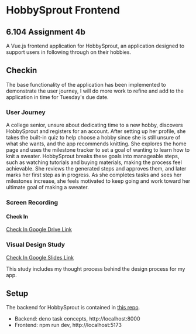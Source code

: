 # HobbySprout Frontend

## 6.104 Assignment 4b

A Vue.js frontend application for HobbySprout, an application designed to support users in following through on their hobbies.

## Checkin

The base functionality of the application has been implemented to demonstrate the user journey, I will do more work to refine and add to the application in time for Tuesday's due date.

### User Journey

A college senior, unsure about dedicating time to a new hobby, discovers HobbySprout and registers for an account. After setting up her profile, she takes the built-in quiz to help choose a hobby since she is still unsure of what she wants, and the app recommends knitting. She explores the home page and uses the milestone tracker to set a goal of wanting to learn how to knit a sweater. HobbySprout breaks these goals into manageable steps, such as watching tutorials and buying materials, making the process feel achievable. She reviews the generated steps and approves them, and later marks her first step as in progress. As she completes tasks and sees her milestones increase, she feels motivated to keep going and work toward her ultimate goal of making a sweater.

### Screen Recording

#### Check In 
[Check In Google Drive Link](https://drive.google.com/file/d/1C2_7B3RHrQhVvFLfHhBG9iiOOmLbsRd5/view?usp=sharing)

### Visual Design Study

[Check In Google Slides Link](https://docs.google.com/presentation/d/11KOza0QxJegwlJRS2OytLb8BY-9jOD2HVAjNbZ9Te7g/edit?usp=sharing)

This study includes my thought process behind the design process for my app.

## Setup

The backend for HobbySprout is contained in [this repo](https://github.com/gloriapul/hobby_sprout/tree/main).

- Backend: deno task concepts, http://localhost:8000
- Frontend: npm run dev, http://localhost:5173
